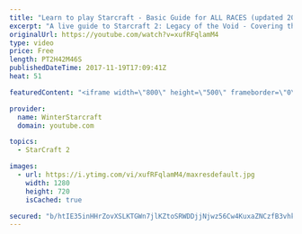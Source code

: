 ```yaml
---
title: "Learn to play Starcraft - Basic Guide for ALL RACES (updated 2017)"
excerpt: "A live guide to Starcraft 2: Legacy of the Void - Covering the basics and build orders for all of the races, and covering the important decisions to be made early in the game.  Not a step by step guide but a demonstration once you have the very basics of the units and races!"
originalUrl: https://youtube.com/watch?v=xufRFqlamM4
type: video
price: Free
length: PT2H42M46S
publishedDateTime: 2017-11-19T17:09:41Z
heat: 51

featuredContent: "<iframe width=\"800\" height=\"500\" frameborder=\"0\" src=\"https://www.youtube.com/embed/xufRFqlamM4\" allow=\"accelerometer; autoplay; encrypted-media; gyroscope; picture-in-picture\" allowfullscreen></iframe>"

provider:
  name: WinterStarcraft
  domain: youtube.com

topics:
  - StarCraft 2

images:
  - url: https://i.ytimg.com/vi/xufRFqlamM4/maxresdefault.jpg
    width: 1280
    height: 720
    isCached: true

secured: "b/htIE35inHHrZovXSLKTGWn7jlKZtoSRWDDjjNjwz56Cw4KuxaZNCzfB3vhkGO8gQ+BpqFawMAFNqxDDcJDQe2AIk+rO5MZgYOXLtdjRmM6kSTj/8oCFXSMVPDq2uapC9LiwW0MzeteQC/J9CxefM+lBFi7YukxLLW73IAuHnumwSk22erGzsBSLo/rQQI615VNtSb++HH6MQeDabfvZd2i1/YIOmGE2OkAIaE3ki80ucCXHfrxvrVVjTGM0ailhaXl7awgu1RzY6zixY9/aOR4Fxtz4dqxoadDWzMrDusflNLeg6l9V9ZoXi5Q2hnL+bds3Oi57DNdt7Kltu/R0Qxkse5Kq4t9MSuWdqvcVQ6e3cQfL7V77lPVdWf+htg3T7yTVMTG30HJ5iHWJDOvJPIAWQ2NQBIImRSOa8tdKzP25Qzvh40RhsLmoFT7VrLc;ue3tXD5OXg3JsXz20RjEIQ=="
---
```


